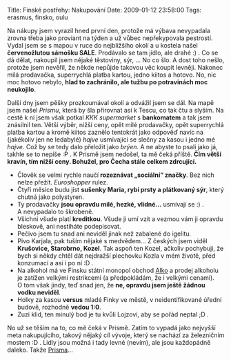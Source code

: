 Title: Finské postřehy: Nakupování
Date: 2009-01-12 23:58:00
Tags: erasmus, finsko, oulu

Na nákupy jsem vyrazil hned první den, protože má výbava nevypadala
zrovna třeba jako proviant na týden a už vůbec nepřekypovala
pestrostí. Vydal jsem se s mapou v ruce do nejbližšího okolí a
u kostela našel **červenožlutou sámošku SALE**. Prodávalo se tam
jídlo, ale drahé :) . Co se dá dělat, nakoupil jsem nějaké
těstoviny, sýr, … No co šlo. A dost toho nešlo, protože jsem
nevěřil, že někde nepůjde takovou věc koupit levněji. Nakonec milá
prodavačka, superrychlá platba kartou, jedno kiitos a hotovo. No,
nic moc hotovo nebylo,
**hlad to zachránilo, ale tužbu po potravinách moc neukojilo**.

Další dny jsem pěšky prozkoumával okolí a odvážil jsem se dál. Na
mapě jsem našel *Prismu*, která by šla přirovnat asi k Tescu, co
tak čtu a slyším. Na cestě k ní jsem však potkal *KKK supermarket*
s **bankomatem** a tak jsem znásilnil ten. Větší výběr, nižší ceny,
opět milé prodavačky, opět superrychlá platba kartou a kromě kiitos
zaznělo tentokrát jako odpověď navíc na (jakékoliv jen ne ledabylé)
*hajve* usmívající se slečny za kasou i jedno mé *hajve*. Což by se
tedy dalo přeložit jako *brýen*. A ne abyste to psali jako já,
takhle se to nepíše :P . K Prismě jsem nedošel, ta mě čeká příště.
**Čím větší kravín, tím nižší ceny. Bohužel, pro Čecha stále celkem zdrcující.**

-   Člověk se velmi rychle naučí **rozeznávat „sociální“ značky**.
    Bez nich nelze přežít. *Euroshopper* ru­lez.
-   Čtyři měsíce budu jíst
    **sušenky Maria, rybí prsty a plátkovaný sýr**, který chutná jako
    polystyren.
-   Ty prodavačky **jsou opravdu milé, hezké, vlídné…** usmívají se
    :) . A nevypadalo to škrobeně.
-   Všichni všude platí **kreditkou**. Všude ji umí vzít a vezmou
    vám ji opravdu bleskově, ani nestíháte podepisovat.
-   Pečivo jsem tu snad ani neviděl jinak než zabalené do igelitu.
-   Pivo Karjala, pak tuším nějaké s medvědem… Z českých jsem viděl
    **Krušovice, Starobrno, Kozel**. Tak aspoň ten Kozel, ačkoliv
    pochybuji, že bych si někdy chtěl dát nejdražší plechovku Kozla
    v mém životě, před konzumací a asi i po ní :D .
-   Na alkohol má ve Finsku státní monopol obchod
    [Alko](http://en.wikipedia.org/wiki/Alko) a prodej alkoholu je
    zatížen velkými restrikcemi (a předpokládám, že i velkými cenami).
    O tom však jindy, teď snad jen, že
    **ne, opravdu jsem ještě žádnou vodku neviděl**.
-   Holky za kasou **versus** mladé Finky ve městě,
    v neidentifikované úřední budově, rozhodně **vedou 1:0**.
-   Zuzi klid, ten minulý bod je tu kvůli Lojzovi, aby se pořád
    neptal ;D .

No už se těším na to, co mě čeká v Prismě. Zatím to vypadá jako
nejvyšší meta nakupujícího, takový nějaký cíl vývoje, který se
nachází za železničním mostem :D . Lidly jsou možná i tady levné
(nevím), ale jsou každopádně daleko. Takže
[Prisma](http://internetsivu.yritysopas.com/prismalimingantullioulu/)…